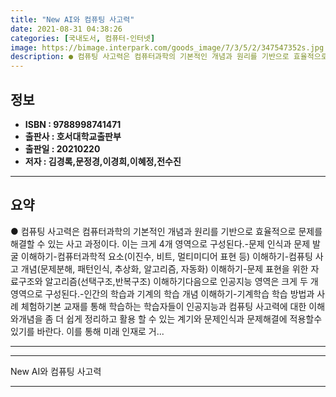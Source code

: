 ```yaml
---
title: "New AI와 컴퓨팅 사고력"
date: 2021-08-31 04:38:26
categories: [국내도서, 컴퓨터-인터넷]
image: https://bimage.interpark.com/goods_image/7/3/5/2/347547352s.jpg
description: ● 컴퓨팅 사고력은 컴퓨터과학의 기본적인 개념과 원리를 기반으로 효율적으로 문제를 해결할 수 있는 사고 과정이다. 이는 크게 4개 영역으로 구성된다.-문제 인식과 문제 발굴 이해하기-컴퓨터과학적 요소(이진수, 비트, 멀티미디어 표현 등) 이해하기-컴퓨팅 사고 개념(문제분해, 패턴인식,
---
```


## **정보**

- **ISBN : 9788998741471**
- **출판사 : 호서대학교출판부**
- **출판일 : 20210220**
- **저자 : 김경록,문정경,이경희,이혜정,전수진**

------



## **요약**

●  컴퓨팅 사고력은 컴퓨터과학의 기본적인 개념과 원리를 기반으로 효율적으로 문제를 해결할 수 있는 사고 과정이다. 이는 크게 4개 영역으로 구성된다.-문제 인식과 문제 발굴 이해하기-컴퓨터과학적 요소(이진수, 비트, 멀티미디어 표현 등) 이해하기-컴퓨팅 사고 개념(문제분해, 패턴인식, 추상화, 알고리즘, 자동화) 이해하기-문제 표현을 위한 자료구조와 알고리즘(선택구조,반복구조) 이해하기다음으로 인공지능 영역은 크게 두 개 영역으로 구성된다.-인간의 학습과 기계의 학습 개념 이해하기-기계학습 학습 방법과 사례 체험하기본 교재를 통해 학습하는 학습자들이 인공지능과 컴퓨팅 사고력에 대한 이해와개념을 좀 더 쉽게 정리하고 활용 할 수 있는 계기와 문제인식과 문제해결에 적용할수 있기를 바란다. 이를 통해 미래 인재로 거...

------



------


New AI와 컴퓨팅 사고력 

------


